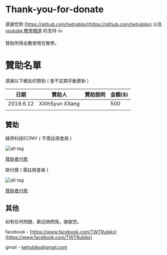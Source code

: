 # Thank-you-for-donate

感謝您對 [https://github.com/twtrubiks](https://github.com/twtrubiks) 以及 [youtube 教學頻道](https://www.youtube.com/channel/UCPhn2rCqhu0HdktsFjixahA) 的支持 :thumbsup:

贊助所得全數使用在教學。

# 贊助名單

感謝以下網友的贊助 ( 會不定期手動更新 )

| 日期 | 贊助人 | 贊助說明 | 金額($) |
|------|--------|----------|------|
|2019.6.12      | XXihSyun XXang       |          |  500    |
|      |        |          |      |

## 贊助

綠界科技ECPAY ( 不需註冊會員 )

![alt tag](https://payment.ecpay.com.tw/Upload/QRCode/201906/QRCode_672351b8-5ab3-42dd-9c7c-c24c3e6a10a0.png)

[贊助者付款](http://bit.ly/2F7Jrha)

歐付寶 ( 需註冊會員 )

![alt tag](https://i.imgur.com/LRct9xa.png)

[贊助者付款](https://payment.opay.tw/Broadcaster/Donate/9E47FDEF85ABE383A0F5FC6A218606F8)

## 其他

如有任何問題，歡迎詢問我，謝謝您。

facebook - [https://www.facebook.com/TWTRubiks](https://www.facebook.com/TWTRubiks)

gmail - twtrubiks@gmail.com
